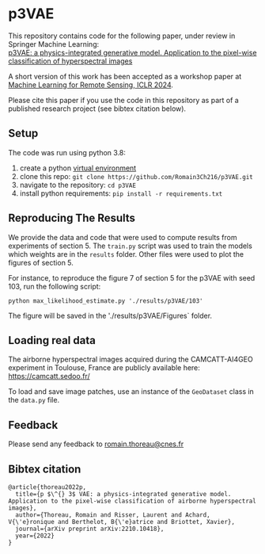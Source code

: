 # p3VAE

This repository contains code for the following paper, under review in Springer Machine Learning: <br>
[p3VAE: a physics-integrated generative model. Application to the pixel-wise classification of hyperspectral images](https://arxiv.org/abs/2210.10418)

A short version of this work has been accepted as a workshop paper at [Machine Learning for Remote Sensing, ICLR 2024]([https://ml-for-rs.github.io/iclr2024/](https://ml-for-rs.github.io/iclr2024/camera_ready/papers/17.pdf)).

Please cite this paper if you use the code in this repository as part of a published research project (see bibtex citation below).

## Setup

The code was run using python 3.8:

1. create a python [virtual environment](https://docs.conda.io/projects/conda/en/latest/user-guide/tasks/manage-environments.html)
2. clone this repo: ```git clone https://github.com/Romain3Ch216/p3VAE.git```
3. navigate to the repository: ```cd p3VAE```
4. install python requirements: ```pip install -r requirements.txt```

## Reproducing The Results

We provide the data and code that were used to compute results from experiments of section 5.
The `train.py` script was used to train the models which weights are in the `results` folder. 
Other files were used to plot the figures of section 5.

For instance, to reproduce the figure 7 of section 5 for the p3VAE with seed 103, run the following script:

```python max_likelihood_estimate.py './results/p3VAE/103'```

The figure will be saved in the './results/p3VAE/Figures` folder.

## Loading real data

The airborne hyperspectral images acquired during the CAMCATT-AI4GEO experiment in Toulouse, France are publicly available here: https://camcatt.sedoo.fr/

To load and save image patches, use an instance of the `GeoDataset` class in the `data.py` file.

## Feedback

Please send any feedback to romain.thoreau@cnes.fr

## Bibtex citation

```
@article{thoreau2022p,
  title={p $\^{} 3$ VAE: a physics-integrated generative model. Application to the pixel-wise classification of airborne hyperspectral images},
  author={Thoreau, Romain and Risser, Laurent and Achard, V{\'e}ronique and Berthelot, B{\'e}atrice and Briottet, Xavier},
  journal={arXiv preprint arXiv:2210.10418},
  year={2022}
}

```

